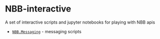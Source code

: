 NBB-interactive
===============

A set of interactive scripts and jupyter notebooks for playing with NBB apis
* [`NBB.Messaging`](./messaging#readme) - messaging scripts